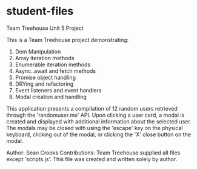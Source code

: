 # student-files
Team Treehouse Unit 5 Project

This is a Team Treehouse project demonstrating:

1. Dom Manipulation
2. Array iteration methods
3. Enumerable iteration methods
4. Async..await and fetch methods
5. Promise object handling
6. DRYing and refactoring
7. Event listeners and event handlers
8. Modal creation and handling

This application presents a compilation of 12 random users retrieved through the 'randomuser.me' API. Upon clicking a user card, a modal is created and displayed with additional information about the selected user. The modals may be closed with using the 'escape' key on the physical keyboard, clicking out of the modal, or clicking the 'X' close button on the modal. 

Author: Sean Crooks
Contributions: Team Treehouse supplied all files except 'scripts.js'. This file was created and written solely by author.
